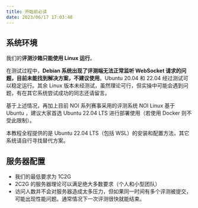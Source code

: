 ```yaml
---
title: 开始前必读
date: 2023/06/17 17:03:48
---
```


## 系统环境

我们的**评测沙箱只能使用 Linux 运行**。

在测试过程中，**Debian 系统出现了评测端无法正常监听 WebSocket 请求的问题，目前未能找到解决方案，不建议使用**。Ubuntu 20.04 和 22.04 经过测试可以稳定运行。其余 Linux 版本未经测试，虽然理论可行，但实操中可能会遇到问题，有在其它系统尝试成功的同志还请留言。

基于上述情况，再加上目前 NOI 系列赛事采用的评测系统 NOI Linux 基于 Ubuntu ，建议大家首选 Ubuntu 22.04 LTS 进行部署使用（若使用 Docker 则不受此限制）。

本教程全程提供的是 Ubuntu 22.04 LTS（包括 WSL）的安装和配置方法，其它系统请自行寻找替代方案。

## 服务器配置

- 我们的最低要求为 1C2G
- 2C2G 的服务器理论可以满足绝大多数要求（个人和小型团队）
- 访问人数并不会对服务器造成太多压力，但如果同一时间有多个评测被提交，可能出现性能问题。通常情况下一次评测很快就能结束。
